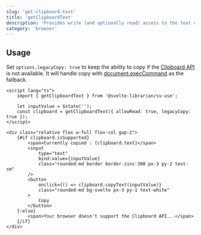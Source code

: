 ```yaml
---
slug: 'get-clipboard-text'
title: 'getClipboardText'
description: 'Provides write (and optionally read) access to the text clipboard.'
category: 'browser'
---
```


## Usage

Set `options.legacyCopy: true` to keep the ability to copy if the [Clipboard API](https://developer.mozilla.org/en-US/docs/Web/API/Clipboard_API) is not available. It will handle copy with [document.execCommand](https://developer.mozilla.org/en-US/docs/Web/API/Document/execCommand) as the fallback.

```svelte
<script lang="ts">
	import { getClipboardText } from '@svelte-librarian/sv-use';

	let inputValue = $state('');
	const clipboard = getClipboardText({ allowRead: true, legacyCopy: true });
</script>

<div class="relative flex w-full flex-col gap-2">
	{#if clipboard.isSupported}
		<span>Currently copied : {clipboard.text}</span>
		<input
			type="text"
			bind:value={inputValue}
			class="rounded-md border border-zinc-300 px-3 py-2 text-sm"
		/>
		<button
			onclick={() => clipboard.copyText(inputValue)}
			class="rounded-md bg-svelte px-3 py-1 text-white"
		>
			Copy
		</button>
	{:else}
		<span>Your browser doesn't support the Clipboard API...</span>
	{/if}
</div>
```
